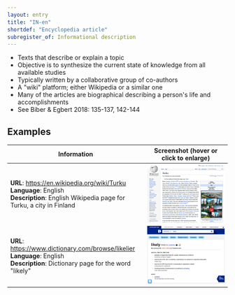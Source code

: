 ```yaml
---
layout: entry
title: "IN-en"
shortdef: "Encyclopedia article"
subregister_of: Informational description
---
```


- Texts that describe or explain a topic
- Objective is to synthesize the current state of knowledge from all available studies
- Typically written by a collaborative group of co-authors
- A "wiki" platform; either Wikipedia or a similar one
- Many of the articles are biographical describing a person's life and accomplishments
- See Biber & Egbert 2018: 135-137, 142-144

<!-- details -->

## Examples

<!-- START GENERATED SCREENSHOT GALLERY -->
<!--     NOTE: this screenshot gallery is automatically generated.       -->
<!--     Please avoid modifying it manually: any changes will be         -->
<!--     overwritten the next time the generation script is run.         -->
<table class="website-examples">
  <thead>
    <tr>
      <th class="website-examples-col-1">Information</th>
      <th class="website-examples-col-2">Screenshot (hover or click to enlarge)</th>
    </tr>
  </thead>
  <tbody>
    <tr>
      <td>
        <div class="img-url"><b>URL</b>: <a href="https://en.wikipedia.org/wiki/Turku">https://en.wikipedia.org/wiki/Turku</a></div>
        <div class="img-info"><b>Language</b>: English</div>
        <div class="img-info"><b>Description</b>: English Wikipedia page for Turku, a city in Finland</div>
      </td>
      <td><a href="../static/screenshots/IN-en/en.wikipedia.org_wiki_Turku--2048x1536.png"><img class="thumbnail" src="../static/screenshots/IN-en/en.wikipedia.org_wiki_Turku--2048x1536.png" alt="screenshot of en.wikipedia.org_wiki_Turku--2048x1536"></a></td>
    </tr>
    <tr>
      <td>
        <div class="img-url"><b>URL</b>: <a href="https://www.dictionary.com/browse/likelier">https://www.dictionary.com/browse/likelier</a></div>
        <div class="img-info"><b>Language</b>: English</div>
        <div class="img-info"><b>Description</b>: Dictionary page for the word &quot;likely&quot;</div>
      </td>
      <td><a href="../static/screenshots/IN-en/www.dictionary.com_browse_likelier--2048x1536.png"><img class="thumbnail" src="../static/screenshots/IN-en/www.dictionary.com_browse_likelier--2048x1536.png" alt="screenshot of www.dictionary.com_browse_likelier--2048x1536"></a></td>
    </tr>
  </tbody>
</table>
<!-- END GENERATED SCREENSHOT GALLERY -->
